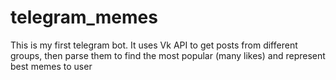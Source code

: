 # telegram_memes
This is my first telegram bot. It uses Vk API to get posts from different groups, then parse them to find the most popular (many likes) and represent best memes to user
